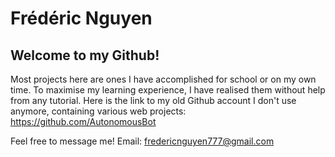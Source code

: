 # Frédéric Nguyen

## Welcome to my Github!
Most projects here are ones I have accomplished for school or on my own time.
To maximise my learning experience, I have realised them without help from any tutorial.
Here is the link to my old Github account I don't use anymore, containing various web projects: https://github.com/AutonomousBot

Feel free to message me!
Email: fredericnguyen777@gmail.com

